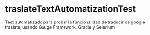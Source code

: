 # traslateTextAutomatizationTest
Test automatizado para probar la funcionalidad de traducir de google traslate, usando Gauge Framework, Gradle y Selenium
